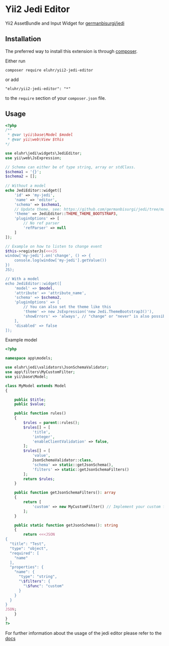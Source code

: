 Yii2 Jedi Editor
================
Yii2 AssetBundle and Input Widget for [germanbisurgi/jedi](https://github.com/germanbisurgi/jedi)

Installation
------------

The preferred way to install this extension is through [composer](https://getcomposer.org/download/).

Either run

```
composer require eluhr/yii2-jedi-editor
```

or add

```
"eluhr/yii2-jedi-editor": "*"
```

to the `require` section of your `composer.json` file.


Usage
-----

```php
<?php
/**
 * @var \yii\base\Model $model
 * @var yii\web\View $this
*/

use eluhr\jedi\widgets\JediEditor;
use yii\web\JsExpression;

// Schema can either be of type string, array or stdClass.
$schema1 = '{}';
$schema2 = [];
 
// Without a model
echo JediEditor::widget([
    'id' => 'my-jedi',
    'name' => 'editor',
    'schema' => $schema1,
    // Update theme, see: https://github.com/germanbisurgi/jedi/tree/main?tab=readme-ov-file#theme
    'theme' => JediEditor::THEME_THEME_BOOTSTRAP3,
    'pluginOptions' => [
        // No ref parser
        'refParser' => null
    ]
]);

// Example on how to listen to change event
$this->registerJs(<<<JS
window['my-jedi'].on('change', () => {
    console.log(window['my-jedi'].getValue())
})
JS);

// With a model
echo JediEditor::widget([
    'model' => $model,
    'attribute' => 'attribute_name',
    'schema' => $schema2,
    'pluginOptions' => [
        // You can also set the theme like this
        'theme' => new JsExpression('new Jedi.ThemeBootstrap3()'),
        'showErrors' => 'always', // "change" or "never" is also possible
    ],
    'disabled' => false
]);
```

Example model
```php
<?php

namespace app\models;

use eluhr\jedi\validators\JsonSchemaValidator;
use app\filters\MyCustomFilter;
use yii\base\Model;

class MyModel extends Model
{

    public $title;
    public $value;

    public function rules()
    {
        $rules = parent::rules();
        $rules[] = [
            'title',
            'integer',
            'enableClientValidation' => false,
        ];
        $rules[] = [
            'value',
            JsonSchemaValidator::class,
            'schema' => static::getJsonSchema(),
            'filters' => static::getJsonSchemaFilters()
        ];
        return $rules;
    }

    public function getJsonSchemaFilters(): array
    {
        return [
            'custom' => new MyCustomFilter() // Implement your custom filter if needed. See: https://opis.io/json-schema/2.x/php-filter.html Filter must inherit from Opis\JsonSchema\Filter
        ];
    }

    public static function getJsonSchema(): string
    {
        return <<<JSON
{
  "title": "Test",
  "type": "object",
  "required": [
    "name"
  ],
  "properties": {
    "name": {
      "type": "string",
      "\$filters": {
        "\$func": "custom"
      }
    }
  }
}
JSON;
    }
}
?>
```

For further information about the usage of the jedi editor please refer to the [docs](https://github.com/germanbisurgi/jedi)
